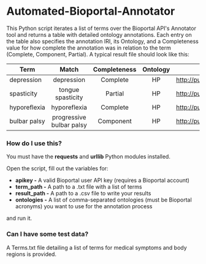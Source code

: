 # Automated-Bioportal-Annotator
This Python script iterates a list of terms over the Bioportal API's Annotator tool and returns a table with detailed ontology annotations. 
Each entry on the table also specifies the annotation IRI, its Ontology, and a Completeness value for how complete the annotation was in relation to the term (Complete, Component, Partial). A typical result file should look like this:

| Term        | Match           | Completeness  | Ontology | IRI|
| ------------- |:-------------:|:-------------:|:-------:|:-------------:|
|depression	|depression	|Complete	|HP	|http://purl.obolibrary.org/obo/HP_0000716|
|spasticity	|tongue spasticity	|Partial	|HP|	http://purl.obolibrary.org/obo/HP_0001257|
|hyporeflexia	|hyporeflexia	|Complete|	HP	|http://purl.obolibrary.org/obo/HP_0001265|
|bulbar palsy	|progressive bulbar palsy|Component	|HP|	http://purl.obolibrary.org/obo/HP_0001283	|




### How do I use this?
You must have the **requests** and **urllib** Python modules installed.

Open the script, fill out the variables for:
- __apikey -__ A valid Bioportal user API key (requires a Bioportal account)
- __term_path -__ A path to a .txt file with a list of terms
- __result_path -__ A path to a .csv file to write your results
- __ontologies -__ A list of comma-separated ontologies (must be Bioportal acronyms) you want to use for the annotation process

and run it.


### Can I have some test data?
A Terms.txt file detailing a list of terms for medical symptoms and body regions is provided.
